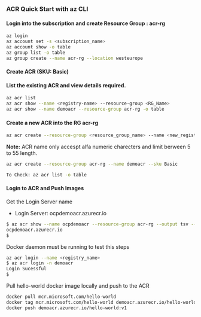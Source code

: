 ### ACR Quick Start with az CLI

#### Login into the subscription and create Resource Group : acr-rg

```bash
az login
az account set -s <subscription_name>
az account show -o table
az group list -o table 
az group create --name acr-rg --location westeurope
```

#### Create ACR (SKU: Basic)

#### List the existing ACR and view details required.

```bash
az acr list
az acr show --name <registry-name> --resource-group <RG_Name>
az acr show --name demoacr --resource-group acr-rg -o table 
```

#### Create a new ACR into the RG acr-rg

```bash
az acr create --resource-group <resource_group_name> --name <new_registry_name> --sku Basic
```

<b>Note:</b> ACR name only accespt alfa numeric charecters and limit berween 5 to 55 length.

```bash
az acr create --resource-group acr-rg --name demoacr --sku Basic

To Check: az acr list -o table
```

#### Login to ACR and Push Images

Get the Login Server name
-  Login Server: ocpdemoacr.azurecr.io
```bash
$ az acr show --name ocpdemoacr --resource-group acr-rg --output tsv --query loginServer
ocpdemoacr.azurecr.io
$
```

Docker daemon must be running to test this steps

```bash
az acr login --name <registry_name>
$ az acr login -n demoacr
Login Sucessful
$
```

Pull hello-world docker image locally and push to the ACR

```bash
docker pull mcr.microsoft.com/hello-world
docker tag mcr.microsoft.com/hello-world demoacr.azurecr.io/hello-world:v1
docker push demoacr.azurecr.io/hello-world:v1
```

